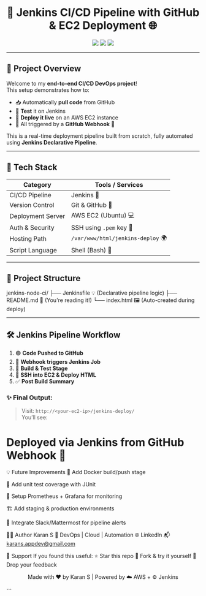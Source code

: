 <h1 align="center">🚀 Jenkins CI/CD Pipeline with GitHub & EC2 Deployment 🌐</h1>

<p align="center">
  <img src="https://img.shields.io/badge/Built%20With-Jenkins-blue?style=for-the-badge&logo=jenkins&logoColor=white"/>
  <img src="https://img.shields.io/badge/Powered%20By-AWS-orange?style=for-the-badge&logo=amazon-aws&logoColor=white"/>
  <img src="https://img.shields.io/badge/Hosted%20On-EC2-brightgreen?style=for-the-badge&logo=amazon-ec2&logoColor=white"/>
</p>

---

## 🌟 Project Overview

Welcome to my **end-to-end CI/CD DevOps project**!  
This setup demonstrates how to:
- 📥 Automatically **pull code** from GitHub
- 🧪 **Test** it on Jenkins
- 🚢 **Deploy it live** on an AWS EC2 instance  
- 🔁 All triggered by a **GitHub Webhook** 🎯

This is a real-time deployment pipeline built from scratch, fully automated using **Jenkins Declarative Pipeline**.

---

## 🧰 Tech Stack

| Category              | Tools / Services                                  |
|----------------------|---------------------------------------------------|
| CI/CD Pipeline        | Jenkins 🧰                                          |
| Version Control       | Git & GitHub 🐙                                    |
| Deployment Server     | AWS EC2 (Ubuntu) 💻                                 |
| Auth & Security       | SSH using `.pem` key 🔐                            |
| Hosting Path          | `/var/www/html/jenkins-deploy` 🌍                |
| Script Language       | Shell (Bash) 🐚                                     |

---

## 📂 Project Structure

jenkins-node-ci/
├── Jenkinsfile 💡 (Declarative pipeline logic)
├── README.md 📘 (You're reading it!)
└── index.html 🖼️ (Auto-created during deploy)


---

## 🛠️ Jenkins Pipeline Workflow

1. 🟢 **Code Pushed to GitHub**  
2. 🔔 **Webhook triggers Jenkins Job**  
3. 🧱 **Build & Test Stage**  
4. 🚀 **SSH into EC2 & Deploy HTML**  
5. ✅ **Post Build Summary**

### ✨ Final Output:
> Visit: `http://<your-ec2-ip>/jenkins-deploy/`  
> You’ll see:
<h1>Deployed via Jenkins from GitHub Webhook 🚀</h1>

💡 Future Improvements
🐳 Add Docker build/push stage

🧪 Add unit test coverage with JUnit

🧰 Setup Prometheus + Grafana for monitoring

🏗️ Add staging & production environments

💬 Integrate Slack/Mattermost for pipeline alerts


🧑‍💻 Author
Karan S
💼 DevOps | Cloud | Automation
🌐 LinkedIn
📬 karans.appdev@gmail.com

🙌 Support
If you found this useful:
⭐ Star this repo
🔁 Fork & try it yourself
💬 Drop your feedback

<p align="center"> Made with ❤️ by Karan S | Powered by ☁️ AWS + ⚙️ Jenkins </p> ```

